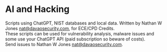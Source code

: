 # AI and Hacking
Scripts using ChatGPT, NIST databases and local data. Written by Nathan W Jones nat@davaosecurity.com, for ECE/CPD Credits. <br/>
These scripts can be used for vulnerability analysis, malware issues and some use your ChatGPT API (paid subscription so beware of costs). <br/>
Send issues to Nathan W Jones nat@davaosecurity.com. <br/>
